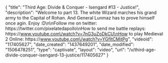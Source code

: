 {
    "title": "Third Age: Divide & Conquer - Isengard #13 - Justice!",
    "description": "Welcome to part 13.  The white Wizard marches his grand army to the Capital of Rohan.  And General Lunmaz has to prove himself once agin.  Enjoy :D\n\nFollow me on twitter: https:\/\/twitter.com\/pixelatedapollo\nHow to send me battle replays: https:\/\/www.youtube.com\/watch?v=7nG3uZoDkCU\nHow to play Medieval 2 Online: https:\/\/www.youtube.com\/watch?v=YGfItCMitPg",
    "videoid": "117405627",
    "date_created": "1437649201",
    "date_modified": "1506478251",
    "type": "captivate",
    "layout": "video",
    "url": "\/v\/third-age-divide-conquer-isengard-13-justice\/117405627"
}